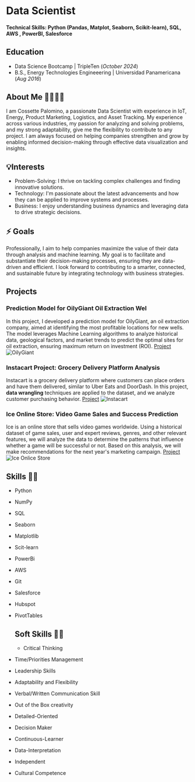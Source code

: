 # Data Scientist
#### Technical Skills: Python (Pandas, Matplot, Seaborn, Scikit-learn), SQL, AWS , PowerBI, Salesforce

## Education					       		
- Data Science Bootcamp	| TripleTen (_October 2024_)	 			        		
- B.S., Energy Technologies Engineeering  | Universidad Panamericana (_Aug 2016_)

## About Me 👩‍🔬👩‍💻
I am Cossette Palomino, a passionate Data Scientist with experience in IoT, Energy, Product Marketing, Logistics, and Asset Tracking. My experience across various industries, my passion for analyzing and solving problems, and my strong adaptability, give me the flexibility to contribute to any project. I am always focused on helping companies strengthen and grow by enabling informed decision-making through effective data visualization and insights.

## 💡Interests
- Problem-Solving: I thrive on tackling complex challenges and finding innovative solutions.
- Technology: I'm passionate about the latest advancements and how they can be applied to improve systems and processes.
- Business: I enjoy understanding business dynamics and leveraging data to drive strategic decisions.

## ⚡ Goals
Professionally, I aim to help companies maximize the value of their data through analysis and machine learning. My goal is to facilitate and substantiate their decision-making processes, ensuring they are data-driven and efficient. I look forward to contributing to a smarter, connected, and sustainable future by integrating technology with business strategies.

## Projects
### Prediction Model for OilyGiant Oil Extraction Wel
In this project, I developed a prediction model for OilyGiant, an oil extraction company, aimed at identifying the most profitable locations for new wells. The model leverages Machine Learning algorithms to analyze historical data, geological factors, and market trends to predict the optimal sites for oil extraction, ensuring maximum return on investment (ROI).
[Project](https://github.com/cossettepalomino/ds_oilygiant )
![OilyGiant](/assets/img/image(3).png)

### Instacart Project: Grocery Delivery Platform Analysis
Instacart is a grocery delivery platform where customers can place orders and have them delivered, similar to Uber Eats and DoorDash.
In this project, **data wrangling** techniques are applied to the dataset, and we analyze customer purchasing behavior.
[Project](https://github.com/cossettepalomino/ds_instacart)
![Instacart](/assets/img/image(4).png)

### Ice Online Store: Video Game Sales and Success Prediction
Ice is an online store that sells video games worldwide. Using a historical dataset of game sales, user and expert reviews, genres, and other relevant features, we will analyze the data to determine the patterns that influence whether a game will be successful or not. Based on this analysis, we will make recommendations for the next year's marketing campaign.
[Project](https://github.com/cossettepalomino/ds_ice_videogames)
![Ice Onlice Store](/assets/img/image(5).png)

## Skills 👩‍💻
- Python
- NumPy
- SQL
- Seaborn
- Matplotlib
- Scit-learn
- PowerBi
- AWS
- Git
- Salesforce
- Hubspot
- PivotTables

  ## Soft Skills 🙋‍♀️
  - Critical Thinking
- Time/Priorities Management
- Leadership Skills
- Adaptability and Flexibility
- Verbal/Written Communication Skill
- Out of the Box creativity
- Detailed-Oriented
- Decision Maker
- Continuous-Learner
- Data-Interpretation
- Independent
- Cultural Competence




